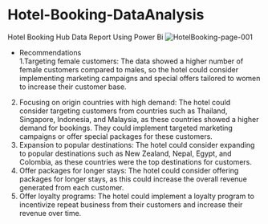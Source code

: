 # Hotel-Booking-DataAnalysis
Hotel Booking Hub Data Report Using Power Bi
![HotelBooking-page-001](https://user-images.githubusercontent.com/104430994/173190825-9f75f671-e581-45ed-bb72-1fde93dcc4cb.jpg)

* Recommendations <br/>
1.Targeting female customers: The data showed a higher number of female customers compared to males, so the hotel could consider implementing marketing campaigns and special offers tailored to women to increase their customer base. <br/>
2. Focusing on origin countries with high demand: The hotel could consider targeting customers from countries such as Thailand, Singapore, Indonesia, and Malaysia, as these countries showed a higher demand for bookings. They could implement targeted marketing campaigns or offer special packages for these customers.<br/>
3. Expansion to popular destinations: The hotel could consider expanding to popular destinations such as New Zealand, Nepal, Egypt, and Colombia, as these countries were the top destinations for customers.<br/>
4. Offer packages for longer stays: The hotel could consider offering packages for longer stays, as this could increase the overall revenue generated from each customer.<br/>
5. Offer loyalty programs: The hotel could implement a loyalty program to incentivize repeat business from their customers and increase their revenue over time.<br/>
